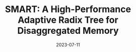 ---
title: "SMART: A High-Performance Adaptive Radix Tree for Disaggregated Memory"
collection: publications
permalink: /publication/2023-07-11-SMART
date: 2023-07-11
venue: 'OSDI'
paperurl: 'https://www.usenix.org/system/files/osdi23-luo.pdf'
citation: 'Luo, Xuchuan, et al. &quot;SMART: A High-Performance Adaptive Radix Tree for Disaggregated Memory.&quot; 17th USENIX Symposium on Operating Systems Design and Implementation (OSDI). 2023.'
---